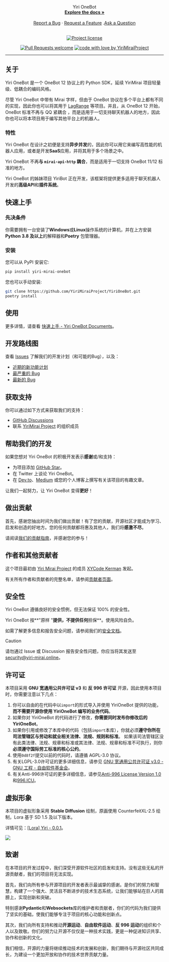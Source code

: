<div align="center">
  Yiri OneBot
  <br />
  <a href="#about"><strong>Explore the docs »</strong></a>
  <br />
  <br />
  <a href="https://github.com/YiriMiraiProject/YiriOneBot/issues/new?assignees=&labels=bug&template=01_BUG_REPORT.md&title=bug%3A+">Report a Bug</a>
  ·
  <a href="https://github.com/YiriMiraiProject/YiriOneBot/issues/new?assignees=&labels=enhancement&template=02_FEATURE_REQUEST.md&title=feat%3A+">Request a Feature</a>
  .<a href="https://github.com/YiriMiraiProject/YiriOneBot/discussions">Ask a Question</a>
</div>

<div align="center">
<br />

[![Project license](https://img.shields.io/github/license/YiriMiraiProject/YiriOneBot.svg?style=flat-square)](LICENSE)

[![Pull Requests welcome](https://img.shields.io/badge/PRs-welcome-ff69b4.svg?style=flat-square)](https://github.com/YiriMiraiProject/YiriOneBot/issues?q=is%3Aissue+is%3Aopen+label%3A%22help+wanted%22)
[![code with love by YiriMiraiProject](https://img.shields.io/badge/%3C%2F%3E%20with%20%E2%99%A5%20by-YiriMiraiProject-ff1414.svg?style=flat-square)](https://github.com/YiriMiraiProject)

</div>



---

## 关于

Yiri OneBot 是一个 OneBot 12 协议上的 Python SDK，延续 YiriMirai 项目轻量级、低耦合的编码风格。

尽管 Yiri OneBot 中带有 Mirai 字样，但由于 OneBot 协议在多个平台上都有不同的实现，因此你也可以将其用于 [LagRange](https://github.com/LagrangeDev/Lagrange.Core) 等项目。并且，从 OneBot 12 开始，OneBot 标准不再与 QQ 紧耦合 ，而是适用于一切支持聊天机器人的地方，因此你也可以将本项目用于编写其他平台上的机器人。

### 特性

Yiri OneBot 在设计之初便是支持**异步并发**的，因此你可以用它来编写高性能的机器人应用，或者是开发**SaaS**应用，并将其用于多个场景之中。

Yiri OneBot 不再**与 `mirai-api-http` 耦合**，而是适用于一切支持 OneBot 11/12 标准的地方。

Yiri OneBot 的姊妹项目 YiriBot 正在开发，该框架将提供更多适用于聊天机器人开发的**高级API**和**插件系统**。

## 快速上手

### 先决条件

你需要拥有一台安装了**Windows**或**Linux**操作系统的计算机，并在上方安装**Python 3.8 及以上**的解释器和**Poetry** 包管理器。

### 安装

您可以从 PyPI 安装它:

```bash
pip install yiri-mirai-onebot
```

您也可以手动安装:
```bash
git clone https://github.com/YiriMiraiProject/YiriOneBot.git
poetry install
```

## 使用

更多详情，请查看 [快速上手 - Yiri OneBot Documents](https://docs.yiri-mirai.online/getting-started/)。

## 开发路线图

查看 [Issues](https://github.com/YiriMiraiProject/YiriOneBot/issues) 了解我们的开发计划（和可能的Bug），以及：

- [近期的新功能计划](https://github.com/YiriMiraiProject/YiriOneBot/issues?q=label%3Aenhancement+is%3Aopen+sort%3Areactions-%2B1-desc)
- [最严重的 Bug](https://github.com/YiriMiraiProject/YiriOneBot/issues?q=is%3Aissue+is%3Aopen+label%3Abug+sort%3Areactions-%2B1-desc)
- [最新的 Bug](https://github.com/YiriMiraiProject/YiriOneBot/issues?q=is%3Aopen+is%3Aissue+label%3Abug)

## 获取支持

你可以通过如下方式来获取我们的支持：

- [GitHub Discussions](https://github.com/YiriMiraiProject/YiriOneBot/discussions)
- 联系 [YiriMirai Project](https://github.com/YiriMiraiProject) 的组织成员

## 帮助我们的开发

如果您想对 Yiri OneBot 的积极开发表示**感谢**或/和支持：

- 为项目添加 [GitHub Star](https://github.com/YiriMiraiProject/YiriOneBot)。
- 在 Twitter 上谈论 Yiri OneBot。
- 在 [Dev.to](https://dev.to/)、[Medium](https://medium.com/) 或您的个人博客上撰写有关该项目的有趣文章。

让我们一起努力，让 Yiri OneBot 变得**更好**！

## 做出贡献

首先，感谢您抽出时间为我们做出贡献！有了您的贡献，开源社区才能成为学习、启发和创造的好地方。您的任何贡献都将惠及其他人，我们将**感激不尽**。


请阅读[我们的贡献指南](docs/CONTRIBUTING.md)，并感谢您的参与！

## 作者和其他贡献者

这个项目最初由 [Yiri Mirai Project](https://github.com/YiriMiraiProject) 的成员 [XYCode Kerman](https://github.com/XYCode-Kerman) 发起。

有关所有作者和贡献者的完整名单，请参阅[贡献者页面](https://github.com/YiriMiraiProject/YiriOneBot/contributors)。

## 安全性

Yiri OneBot 遵循良好的安全惯例，但无法保证 100% 的安全性。

Yiri OneBot 按**"原样 "**提供，不提供任何**担保**。使用风险自负。

如需了解更多信息和报告安全问题，请参阅我们的[安全文档](docs/SECURITY.md)。

> [!caution]
>
> 请勿通过 Issue 或 Discussion 报告安全性问题，你应当将其发送至 [security@yiri-mirai.online](mailto:security@yiri-mirai.online)。

## 许可证

本项目采用 **GNU 宽通用公共许可证 v3** 和 **反 996 许可证** 开源，因此使用本项目时，你需要注意以下几点：

1. 你可以自由的在代码中以`import`的形式导入并使用 YiriOneBot 提供的功能，**而不需要开源你使用 YiriOneBot 编写的业务代码**。
2. 如果你对 YiriOneBot 的代码进行了修改，**你需要同时发布你修改后的 YiriOneBot**。
3. 如果你引用或修改了本库中的代码（包括`import`本库），你就必须**遵守你所在司法管辖区与劳动和就业相关法律、法规、规则和标准**。
   如果该司法管辖区没有此类法律、法规、规章和标准或其法律、法规、规章和标准不可执行，则你**必须遵守国际劳工标准的核心公约**。
4. 使用`0d8f2f`提交以前的代码时，请遵循 AGPL-3.0 协议。
5. 有关LGPL-3.0许可证的更多详细信息，请参见 [GNU 宽通用公共许可证 v3.0 - GNU 工程 - 自由软件基金会](https://www.gnu.org/licenses/lgpl-3.0.html)。
6. 有关Anti-996许可证的更多详细信息，请参见[Anti-996 License Version 1.0](https://github.com/kattgu7/Anti-996-License)和[996.ICU](https://996.icu/#/zh_CN)。

## 虚拟形象

本项目的虚拟形象采用 **Stable Diffusion** 绘制，原画使用 CounterfeitXL-2.5 绘制，Lora 基于 SD 1.5 及以下版本。

详情可见：[[Lora] Yiri - 0.0.1](https://tusiart.com/models/741735105371917919)。

![](./docs/images/vtuber.png)

## 致谢

在本项目的开发过程中，我们深受开源软件社区的启发和支持。没有这些无私的开源贡献者，我们的项目将无法实现。

首先，我们向所有参与开源项目的开发者表示最诚挚的感谢。是你们的努力和智慧，构建了一个强大、灵活且不断进步的技术生态系统，让我们能够站在巨人的肩膀上，实现创新和突破。

特别感谢**Pydantic**和**Websockets**库的维护者和贡献者，你们的代码为我们提供了坚实的基础，使我们能够专注于项目的核心功能和创新点。

其次，我们向所有支持和推动**开源运动**、**自由软件运动**、**反 996 运动**的组织和个人以及致敬。你们的努力让开源不仅仅是一种技术实践，更是一种促进知识共享、协作和创新的文化。

我们相信，开源的力量将继续推动技术的发展和创新，我们期待与开源社区共同成长，为建设一个更加开放和协作的技术世界贡献力量。
